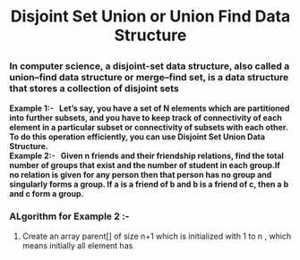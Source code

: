 # <p align="center">Disjoint Set Union or Union Find Data Structure </p>
### In computer science, a disjoint-set data structure, also called a union–find data structure or merge–find set, is a data structure that stores a collection of disjoint sets
**Example 1:- &nbsp; Let’s say, you have a set of N elements which are partitioned into further subsets, and you have to keep track of connectivity of each element in a particular subset or connectivity of subsets with each other. To do this operation efficiently, you can use Disjoint Set Union Data Structure.**  
**Example 2:- &nbsp; Given n friends and their friendship relations, find the total number of groups that exist and the number of student in each group.If no relation is given for any person then that person has no group and singularly forms a group. If a is a friend of b and b is a friend of c, then a b and c form a group.**
### ALgorithm for Example 2 :- 
1. Create an array parent[] of size n+1 which is initialized with 1 to n , which means initially all element has 


